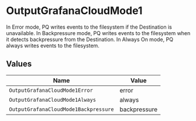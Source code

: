 # OutputGrafanaCloudMode1

In Error mode, PQ writes events to the filesystem if the Destination is unavailable. In Backpressure mode, PQ writes events to the filesystem when it detects backpressure from the Destination. In Always On mode, PQ always writes events to the filesystem.


## Values

| Name                                  | Value                                 |
| ------------------------------------- | ------------------------------------- |
| `OutputGrafanaCloudMode1Error`        | error                                 |
| `OutputGrafanaCloudMode1Always`       | always                                |
| `OutputGrafanaCloudMode1Backpressure` | backpressure                          |